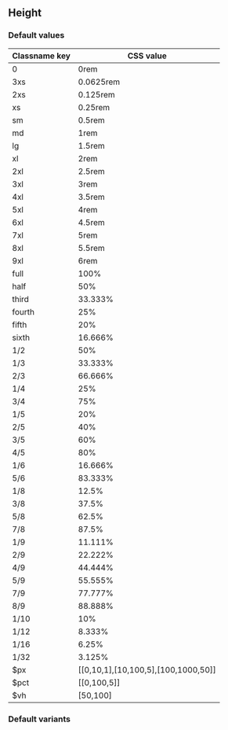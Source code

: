 ## Height


<!-- <values.height> -->
### Default values
|Classname key|CSS value                          |
|-------------|-----------------------------------|
|0            |0rem                               |
|3xs          |0.0625rem                          |
|2xs          |0.125rem                           |
|xs           |0.25rem                            |
|sm           |0.5rem                             |
|md           |1rem                               |
|lg           |1.5rem                             |
|xl           |2rem                               |
|2xl          |2.5rem                             |
|3xl          |3rem                               |
|4xl          |3.5rem                             |
|5xl          |4rem                               |
|6xl          |4.5rem                             |
|7xl          |5rem                               |
|8xl          |5.5rem                             |
|9xl          |6rem                               |
|full         |100%                               |
|half         |50%                                |
|third        |33.333%                            |
|fourth       |25%                                |
|fifth        |20%                                |
|sixth        |16.666%                            |
|1/2          |50%                                |
|1/3          |33.333%                            |
|2/3          |66.666%                            |
|1/4          |25%                                |
|3/4          |75%                                |
|1/5          |20%                                |
|2/5          |40%                                |
|3/5          |60%                                |
|4/5          |80%                                |
|1/6          |16.666%                            |
|5/6          |83.333%                            |
|1/8          |12.5%                              |
|3/8          |37.5%                              |
|5/8          |62.5%                              |
|7/8          |87.5%                              |
|1/9          |11.111%                            |
|2/9          |22.222%                            |
|4/9          |44.444%                            |
|5/9          |55.555%                            |
|7/9          |77.777%                            |
|8/9          |88.888%                            |
|1/10         |10%                                |
|1/12         |8.333%                             |
|1/16         |6.25%                              |
|1/32         |3.125%                             |
|$px          |[[0,10,1],[10,100,5],[100,1000,50]]|
|$pct         |[[0,100,5]]                        |
|$vh          |[50,100]                           |

<!-- </values.height> -->


<!-- <variants.height> -->
### Default variants

<!-- </variants.height> -->

